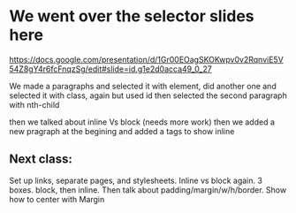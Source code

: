 # We went over the selector slides here 
https://docs.google.com/presentation/d/1Gr00EOagSKOKwpv0v2RqnviE5V54Z8gY4r6fcFnqzSg/edit#slide=id.g1e2d0acca49_0_27

We made a paragraphs and selected it with element, 
did another one and selected it with class,
again but used id
then selected the second paragraph with nth-child

then we talked about inline Vs block (needs more work)
then we added a new pragraph at the begining and added a tags  to show inline


## Next class:
Set up links, separate pages, and stylesheets. 
Inline vs block again. 3 boxes. block, then inline. 
Then talk about padding/margin/w/h/border.
Show how to center with Margin

